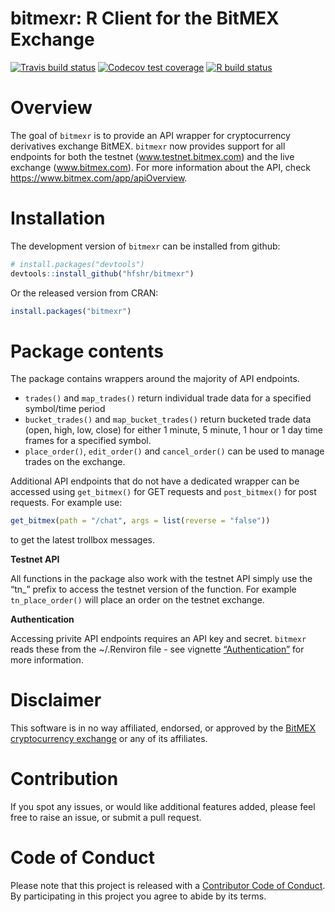 
# bitmexr: R Client for the BitMEX Exchange

<!-- badges: start -->

[![Travis build
status](https://travis-ci.org/hfshr/bitmexr.svg?branch=master)](https://travis-ci.org/hfshr/bitmexr)
[![Codecov test
coverage](https://codecov.io/gh/hfshr/bitmexr/branch/master/graph/badge.svg)](https://codecov.io/gh/hfshr/bitmexr?branch=master)
[![R build
status](https://github.com/hfshr/bitmexr/workflows/R-CMD-check/badge.svg)](https://github.com/hfshr/bitmexr/actions)
<!-- badges: end -->

# Overview

The goal of `bitmexr` is to provide an API wrapper for cryptocurrency
derivatives exchange BitMEX. `bitmexr` now provides support for all
endpoints for both the testnet (www.testnet.bitmex.com) and the live
exchange (www.bitmex.com). For more information about the API, check
<https://www.bitmex.com/app/apiOverview>.

# Installation

The development version of `bitmexr` can be installed from github:

``` r
# install.packages("devtools")
devtools::install_github("hfshr/bitmexr")
```

Or the released version from CRAN:

``` r
install.packages("bitmexr")
```

# Package contents

The package contains wrappers around the majority of API endpoints.

  - `trades()` and `map_trades()` return individual trade data for a
    specified symbol/time period
  - `bucket_trades()` and `map_bucket_trades()` return bucketed trade
    data (open, high, low, close) for either 1 minute, 5 minute, 1 hour
    or 1 day time frames for a specified symbol.
  - `place_order()`, `edit_order()` and `cancel_order()` can be used to
    manage trades on the exchange.

Additional API endpoints that do not have a dedicated wrapper can be
accessed using `get_bitmex()` for GET requests and `post_bitmex()` for
post requests. For example use:

``` r
get_bitmex(path = "/chat", args = list(reverse = "false"))
```

to get the latest trollbox messages.

**Testnet API**

All functions in the package also work with the testnet API simply use
the “tn\_” prefix to access the testnet version of the function. For
example `tn_place_order()` will place an order on the testnet exchange.

**Authentication**

Accessing privite API endpoints requires an API key and secret.
`bitmexr` reads these from the ~/.Renviron file - see vignette
[“Authentication”](docs/articles/authentication.html) for more
information.

# Disclaimer

This software is in no way affiliated, endorsed, or approved by the
[BitMEX cryptocurrency exchange](https://www.bitmex.com) or any of its
affiliates.

# Contribution

If you spot any issues, or would like additional features added, please
feel free to raise an issue, or submit a pull request.

# Code of Conduct

Please note that this project is released with a [Contributor Code of
Conduct](https://hfshr.github.io/bitmexr/CODE_OF_CONDUCT.html). By
participating in this project you agree to abide by its terms.
